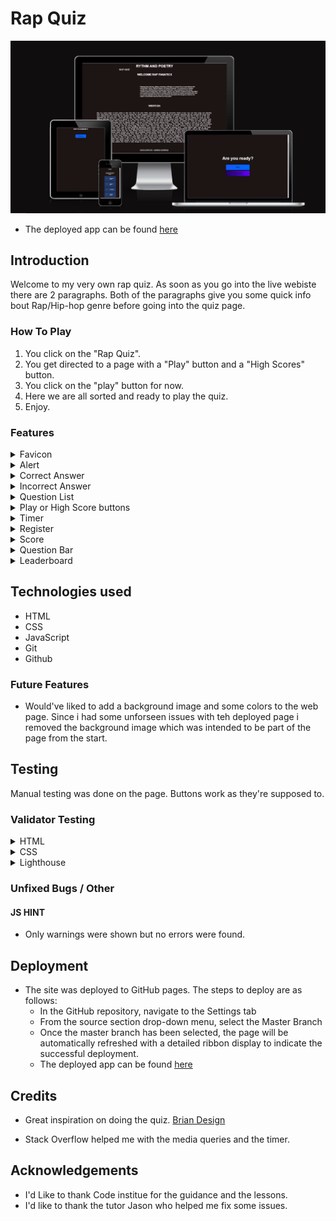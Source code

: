 # Rap Quiz
![Alt text](assets/images/am%20i%20responsive.png)

- The deployed app can be found [here](https://andreasarreqi.github.io/rap-quiz/)
## Introduction

Welcome to my very own rap quiz. As soon as you go into the live webiste there are 2 paragraphs.
Both of the paragraphs give you some quick info bout Rap/Hip-hop genre before going into the quiz page.

### How To Play
1. You click on the "Rap Quiz".
2. You get directed to a page with a "Play" button and a "High Scores" button.
3. You click on the "play" button for now.
4. Here we are all sorted and ready to play the quiz.
5. Enjoy.

### Features



<details>
<summary>Favicon</summary>

![Alt text](android-chrome-192x192.png)
</details>



<details>
<summary>Alert</summary>

Alert after the time has run out.


![Alt text](assets/images/alert.png)
</details>




<details>
<summary>Correct Answer</summary>
The correct answer turns green.


![Alt text](assets/images/green.png)
</details>






<details>
<summary>Incorrect Answer</summary>
The incorrect answer turns red.


![Alt text](assets/images/red.png)
</details>







<details>
<summary>Question List</summary>
The questions are randomized and have hover effect.


![Alt text](assets/images/quizlist.PNG)
</details>





<details>
<summary>Play or High Score buttons</summary>
The buttons take you to the quiz or to thte high score page.


![Alt text](assets/images/quiz%20page.PNG)
</details>





<details>
<summary>Timer</summary>



![Alt text](assets/images/timer.PNG)
</details>






<details>
<summary>Register</summary>
Register Your name/Try again or Go to the home page



![Alt text](assets/images/end.png)
</details>




<details>
<summary>Score</summary>


![Alt text](assets/images/score.PNG)


</details>






<details>
<summary>Question Bar</summary>


![Alt text](assets/images/qBar.PNG)


</details>





<details>
<summary>Leaderboard</summary>



![Alt text](assets/images/score-name-points.png)


</details>

## Technologies used
- HTML 
- CSS
- JavaScript
- Git
- Github



### Future Features
- Would've liked to add a background image and some colors to the web page. Since i had some unforseen issues with teh deployed page i removed the background image which was intended to be part of the page from the start.


## Testing 
Manual testing was done on the page. Buttons work as they're supposed to.


### Validator Testing 

<details>
<summary>HTML</summary>
HTML validator for all files.



![Alt text](assets/images/end-html.PNG)



![Alt text](assets/images/game-html.PNG)




![Alt text](assets/images/html-V.PNG)




![Alt text](assets/images/leaderboard-html.PNG)




![Alt text](assets/images/quiz-html.PNG)

</details>




<details>
<summary>CSS</summary>
CSS validator for all files.


![Alt text](assets/images/game-css.PNG)



![Alt text](assets/images/highscore-css.PNG)




![Alt text](assets/images/style-css.PNG)



</details>


<details>
<summary>Lighthouse</summary>
Lighthouse for all pages.



![Alt text](assets/images/save%20lighthouse.png)




![Alt text](assets/images/quiz%20lighthouse.png)




![Alt text](assets/images/play%20lighthouse.png)



![Alt text](assets/images/lighthouse.png)




![Alt text](assets/images/highscore%20lighthouse.png)
</details>





### Unfixed Bugs / Other


#### JS HINT
- Only warnings were shown but no errors were found.


## Deployment

- The site was deployed to GitHub pages. The steps to deploy are as follows: 
  - In the GitHub repository, navigate to the Settings tab 
  - From the source section drop-down menu, select the Master Branch
  - Once the master branch has been selected, the page will be automatically refreshed with a detailed ribbon display to indicate the successful deployment. 
  - The deployed app can be found [here](https://andreasarreqi.github.io/rap-quiz/)



## Credits 
- Great inspiration on doing the quiz.
[Brian Design](https://www.youtube.com/watch?v=f4fB9Xg2JEY)


- Stack Overflow helped me with the media queries and the timer.





## Acknowledgements
- I'd Like to thank Code institue for the guidance and the lessons.
- I'd like to thank the tutor Jason who helped me fix some issues.

